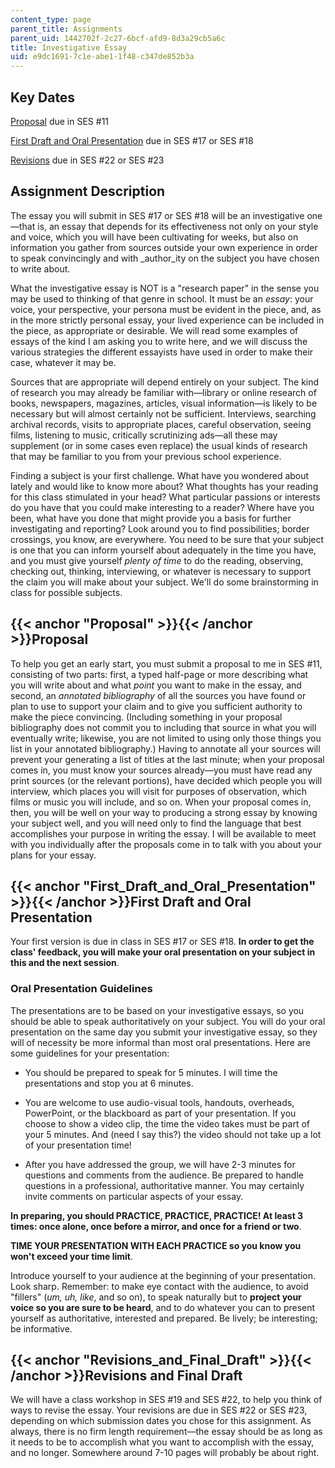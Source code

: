 ```yaml
---
content_type: page
parent_title: Assignments
parent_uid: 1442702f-2c27-6bcf-afd9-8d3a29cb5a6c
title: Investigative Essay
uid: e9dc1691-7c1e-abe1-1f48-c347de852b3a
---
```


Key Dates
---------

[Proposal](#Proposal) due in SES #11

[First Draft and Oral Presentation](#First_Draft_and_Oral_Presentation) due in SES #17 or SES #18

[Revisions](#Revisions_and_Final_Draft) due in SES #22 or SES #23

Assignment Description
----------------------

The essay you will submit in SES #17 or SES #18 will be an investigative one—that is, an essay that depends for its effectiveness not only on your style and voice, which you will have been cultivating for weeks, but also on information you gather from sources outside your own experience in order to speak convincingly and with _author_ity on the subject you have chosen to write about.

What the investigative essay is NOT is a "research paper" in the sense you may be used to thinking of that genre in school. It must be an _essay_: your voice, your perspective, your persona must be evident in the piece, and, as in the more strictly personal essay, your lived experience can be included in the piece, as appropriate or desirable. We will read some examples of essays of the kind I am asking you to write here, and we will discuss the various strategies the different essayists have used in order to make their case, whatever it may be.

Sources that are appropriate will depend entirely on your subject. The kind of research you may already be familiar with—library or online research of books, newspapers, magazines, articles, visual information—is likely to be necessary but will almost certainly not be sufficient. Interviews, searching archival records, visits to appropriate places, careful observation, seeing films, listening to music, critically scrutinizing ads—all these may supplement (or in some cases even replace) the usual kinds of research that may be familiar to you from your previous school experience.

Finding a subject is your first challenge. What have you wondered about lately and would like to know more about? What thoughts has your reading for this class stimulated in your head? What particular passions or interests do you have that you could make interesting to a reader? Where have you been, what have you done that might provide you a basis for further investigating and reporting? Look around you to find possibilities; border crossings, you know, are everywhere. You need to be sure that your subject is one that you can inform yourself about adequately in the time you have, and you must give yourself _plenty of time_ to do the reading, observing, checking out, thinking, interviewing, or whatever is necessary to support the claim you will make about your subject. We'll do some brainstorming in class for possible subjects.

{{< anchor "Proposal" >}}{{< /anchor >}}Proposal
------------------------------------------------

To help you get an early start, you must submit a proposal to me in SES #11, consisting of two parts: first, a typed half-page or more describing what you will write about and what _point_ you want to make in the essay, and second, an _annotated bibliography_ of all the sources you have found or plan to use to support your claim and to give you sufficient authority to make the piece convincing. (Including something in your proposal bibliography does not commit you to including that source in what you will eventually write; likewise, you are not limited to using only those things you list in your annotated bibliography.) Having to annotate all your sources will prevent your generating a list of titles at the last minute; when your proposal comes in, you must know your sources already—you must have read any print sources (or the relevant portions), have decided which people you will interview, which places you will visit for purposes of observation, which films or music you will include, and so on. When your proposal comes in, then, you will be well on your way to producing a strong essay by knowing your subject well, and you will need only to find the language that best accomplishes your purpose in writing the essay. I will be available to meet with you individually after the proposals come in to talk with you about your plans for your essay.

{{< anchor "First_Draft_and_Oral_Presentation" >}}{{< /anchor >}}First Draft and Oral Presentation
--------------------------------------------------------------------------------------------------

Your first version is due in class in SES #17 or SES #18. **In order to get the class' feedback, you will make your oral presentation on your subject in this and the next session**.

### Oral Presentation Guidelines

The presentations are to be based on your investigative essays, so you should be able to speak authoritatively on your subject. You will do your oral presentation on the same day you submit your investigative essay, so they will of necessity be more informal than most oral presentations. Here are some guidelines for your presentation:

*   You should be prepared to speak for 5 minutes. I will time the presentations and stop you at 6 minutes.

*   You are welcome to use audio-visual tools, handouts, overheads, PowerPoint, or the blackboard as part of your presentation. If you choose to show a video clip, the time the video takes must be part of your 5 minutes. And (need I say this?) the video should not take up a lot of your presentation time!

*   After you have addressed the group, we will have 2-3 minutes for questions and comments from the audience. Be prepared to handle questions in a professional, authoritative manner. You may certainly invite comments on particular aspects of your essay.

**In preparing, you should PRACTICE, PRACTICE, PRACTICE! At least 3 times: once alone, once before a mirror, and once for a friend or two**.

**TIME YOUR PRESENTATION WITH EACH PRACTICE so you know you won't exceed your time limit**.

Introduce yourself to your audience at the beginning of your presentation. Look sharp. Remember: to make eye contact with the audience, to avoid "fillers" (_um, uh, like_, and so on), to speak naturally but to **project your voice so you are sure to be heard**, and to do whatever you can to present yourself as authoritative, interested and prepared. Be lively; be interesting; be informative.

{{< anchor "Revisions_and_Final_Draft" >}}{{< /anchor >}}Revisions and Final Draft
----------------------------------------------------------------------------------

We will have a class workshop in SES #19 and SES #22, to help you think of ways to revise the essay. Your revisions are due in SES #22 or SES #23, depending on which submission dates you chose for this assignment. As always, there is no firm length requirement—the essay should be as long as it needs to be to accomplish what you want to accomplish with the essay, and no longer. Somewhere around 7-10 pages will probably be about right.